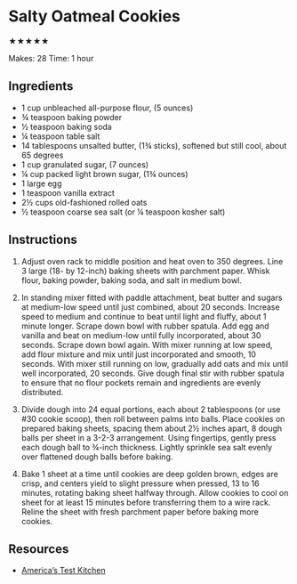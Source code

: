# Salty Oatmeal Cookies

★★★★★

Makes: 28
Time: 1 hour

## Ingredients

* 1 cup unbleached all-purpose flour, (5 ounces)
* ¾ teaspoon baking powder
* ½ teaspoon baking soda
* ¼ teaspoon table salt
* 14 tablespoons unsalted butter, (1¾ sticks), softened but still cool, about 65 degrees
* 1 cup granulated sugar, (7 ounces)
* ¼ cup packed light brown sugar, (1¾ ounces)
* 1 large egg
* 1 teaspoon vanilla extract
* 2½ cups old-fashioned rolled oats
* ½ teaspoon coarse sea salt (or ¼ teaspoon kosher salt)

## Instructions

1. Adjust oven rack to middle position and heat oven to 350 degrees. Line 3 large (18- by 12-inch) baking sheets with parchment paper. Whisk flour, baking powder, baking soda, and salt in medium bowl.

2. In standing mixer fitted with paddle attachment, beat butter and sugars at medium-low speed until just combined, about 20 seconds. Increase speed to medium and continue to beat until light and fluffy, about 1 minute longer. Scrape down bowl with rubber spatula. Add egg and vanilla and beat on medium-low until fully incorporated, about 30 seconds. Scrape down bowl again. With mixer running at low speed, add flour mixture and mix until just incorporated and smooth, 10 seconds. With mixer still running on low, gradually add oats and mix until well incorporated, 20 seconds. Give dough final stir with rubber spatula to ensure that no flour pockets remain and ingredients are evenly distributed.

3. Divide dough into 24 equal portions, each about 2 tablespoons (or use #30 cookie scoop), then roll between palms into balls. Place cookies on prepared baking sheets, spacing them about 2½ inches apart, 8 dough balls per sheet in a 3-2-3 arrangement. Using fingertips, gently press each dough ball to ¾-inch thickness. Lightly sprinkle sea salt evenly over flattened dough balls before baking.

4. Bake 1 sheet at a time until cookies are deep golden brown, edges are crisp, and centers yield to slight pressure when pressed, 13 to 16 minutes, rotating baking sheet halfway through. Allow cookies to cool on sheet for at least 15 minutes before transferring them to a wire rack. Reline the sheet with fresh parchment paper before baking more cookies.

## Resources

* [America’s Test Kitchen](https://www.americastestkitchen.com/recipes/4036-salty-thin-and-crispy-oatmeal-cookies)
